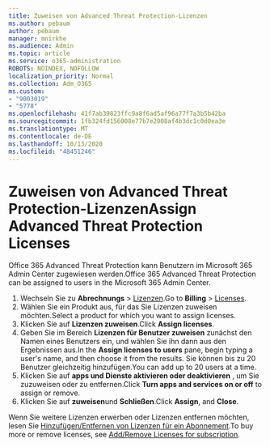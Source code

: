 ```yaml
---
title: Zuweisen von Advanced Threat Protection-Lizenzen
ms.author: pebaum
author: pebaum
manager: mnirkhe
ms.audience: Admin
ms.topic: article
ms.service: o365-administration
ROBOTS: NOINDEX, NOFOLLOW
localization_priority: Normal
ms.collection: Adm_O365
ms.custom:
- "9003019"
- "5778"
ms.openlocfilehash: 41f7ab39823ffc9a8f6ad5af96a77f7a3b5b42ba
ms.sourcegitcommit: 1fb324fd156008e77b7e2008af4b3dc1c0d0ea3e
ms.translationtype: MT
ms.contentlocale: de-DE
ms.lasthandoff: 10/13/2020
ms.locfileid: "48451246"
---
```

# <a name="assign-advanced-threat-protection-licenses"></a><span data-ttu-id="9c613-102">Zuweisen von Advanced Threat Protection-Lizenzen</span><span class="sxs-lookup"><span data-stu-id="9c613-102">Assign Advanced Threat Protection Licenses</span></span>

<span data-ttu-id="9c613-103">Office 365 Advanced Threat Protection kann Benutzern im Microsoft 365 Admin Center zugewiesen werden.</span><span class="sxs-lookup"><span data-stu-id="9c613-103">Office 365 Advanced Threat Protection can be assigned to users in the Microsoft 365 Admin Center.</span></span>

1. <span data-ttu-id="9c613-104">Wechseln Sie zu **Abrechnungs**  >  [Lizenzen](https://go.microsoft.com/fwlink/p/?linkid=842264).</span><span class="sxs-lookup"><span data-stu-id="9c613-104">Go to **Billing** > [Licenses](https://go.microsoft.com/fwlink/p/?linkid=842264).</span></span>
2. <span data-ttu-id="9c613-105">Wählen Sie ein Produkt aus, für das Sie Lizenzen zuweisen möchten.</span><span class="sxs-lookup"><span data-stu-id="9c613-105">Select a product for which you want to assign licenses.</span></span>
3. <span data-ttu-id="9c613-106">Klicken Sie auf **Lizenzen zuweisen**.</span><span class="sxs-lookup"><span data-stu-id="9c613-106">Click **Assign licenses**.</span></span>
4. <span data-ttu-id="9c613-107">Geben Sie im Bereich **Lizenzen für Benutzer zuweisen**  zunächst den Namen eines Benutzers ein, und wählen Sie ihn dann aus den Ergebnissen aus.</span><span class="sxs-lookup"><span data-stu-id="9c613-107">In the **Assign licenses to users**  pane, begin typing a user's name, and then choose it from the results.</span></span> <span data-ttu-id="9c613-108">Sie können bis zu 20 Benutzer gleichzeitig hinzufügen.</span><span class="sxs-lookup"><span data-stu-id="9c613-108">You can add up to 20 users at a time.</span></span>
5. <span data-ttu-id="9c613-109">Klicken Sie auf **apps und Dienste aktivieren oder deaktivieren**  , um Sie zuzuweisen oder zu entfernen.</span><span class="sxs-lookup"><span data-stu-id="9c613-109">Click **Turn apps and services on or off**  to assign or remove.</span></span>
6. <span data-ttu-id="9c613-110">Klicken Sie auf **zuweisen**und  **Schließen**.</span><span class="sxs-lookup"><span data-stu-id="9c613-110">Click **Assign**, and  **Close**.</span></span>

<span data-ttu-id="9c613-111">Wenn Sie weitere Lizenzen erwerben oder Lizenzen entfernen möchten, lesen Sie [Hinzufügen/Entfernen von Lizenzen für ein Abonnement](https://docs.microsoft.com/microsoft-365/commerce/licenses/buy-licenses?view=o365-worldwide#add-or-remove-licenses-for-your-business-subscription).</span><span class="sxs-lookup"><span data-stu-id="9c613-111">To buy more or remove licenses, see [Add/Remove Licenses for subscription](https://docs.microsoft.com/microsoft-365/commerce/licenses/buy-licenses?view=o365-worldwide#add-or-remove-licenses-for-your-business-subscription).</span></span>
